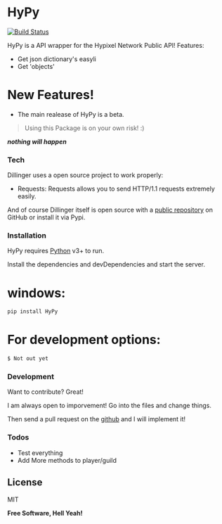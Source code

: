 # HyPy

[![Build Status](https://travis-ci.org/joemccann/dillinger.svg?branch=master)](https://github.com/007Whitetiger/HyPy)

HyPy is a API wrapper for the Hypixel Network Public API!
Features:
 - Get json dictionary's easyli
 - Get 'objects'

# New Features!

  - The main realease of HyPy is a beta. 

> Using this Package is on your own risk! :)

***nothing will happen***

### Tech

Dillinger uses a open source project to work properly:

* Requests: Requests allows you to send HTTP/1.1 requests extremely easily.

And of course Dillinger itself is open source with a [public repository](https://github.com/007Whitetiger/HyPy)
 on GitHub or install it via Pypi.

### Installation

HyPy requires [Python](https://www.python.org/) v3+ to run.

Install the dependencies and devDependencies and start the server.

# windows:

```sh
pip install HyPy
```

# For development options:

```sh
$ Not out yet
```

### Development

Want to contribute? Great!

I am always open to imporvement! Go into the files and change things.

Then send a pull request on the [github](https://github.com/007Whitetiger/HyPy) and I will implement it!


### Todos

 - Test everything
 - Add More methods to player/guild

License
----

MIT


**Free Software, Hell Yeah!**
